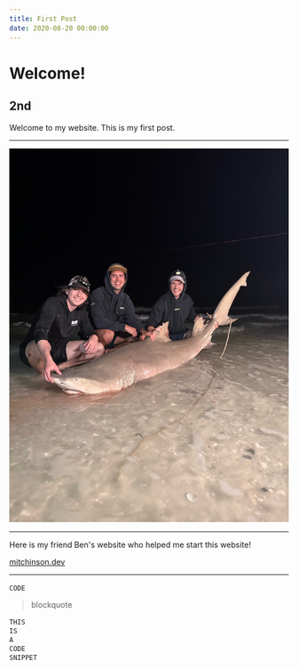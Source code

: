 ```yaml
---
title: First Post
date: 2020-08-20 00:00:00
---
```


# Welcome!

## 2nd

Welcome to my website. This is my first post.

---

![8'9" Lemon Shark caught in Florida](images/Shark6.jpeg)

---

Here is my friend Ben's website who helped me start this website!

[mitchinson.dev](https://mitchinson.dev/)

---

`CODE`

> blockquote

```
THIS
IS
A
CODE
SNIPPET
```

